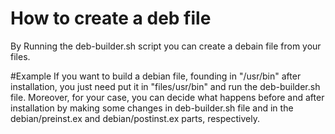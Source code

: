 # How to create a deb file
By Running the deb-builder.sh script you can create a debain file from your files.

#Example
If you want to build a debian file, founding in "/usr/bin" after installation, you just need put it in "files/usr/bin" and run the deb-builder.sh file.
Moreover, for your case, you can decide what happens before and after installation by making some changes in deb-builder.sh file and in the debian/preinst.ex and debian/postinst.ex parts, respectively.
